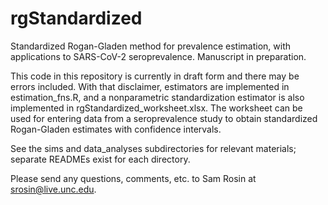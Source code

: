 # rgStandardized
Standardized Rogan-Gladen method for prevalence estimation, with applications to SARS-CoV-2 seroprevalence. Manuscript in preparation. 

This code in this repository is currently in draft form and there may be errors included. With that disclaimer, estimators are implemented in estimation_fns.R, and a nonparametric standardization estimator is also implemented in rgStandardized_worksheet.xlsx. The worksheet can be used for entering data from a seroprevalence study to obtain standardized Rogan-Gladen estimates with confidence intervals. 

See the sims and data_analyses subdirectories for relevant materials; separate READMEs exist for each directory. 

Please send any questions, comments, etc. to Sam Rosin at srosin@live.unc.edu. 
